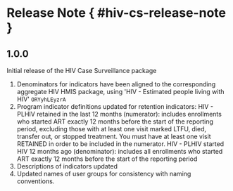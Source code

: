 # Release Note { #hiv-cs-release-note }

## 1.0.0

Initial release of the HIV Case Surveillance package

1. Denominators for indicators have been aligned to the corresponding aggregate HIV HMIS package, using 'HIV - Estimated people living with HIV' `ORYyhLEyzrA`
2. Program indicator definitions updated for retention indicators:
   HIV - PLHIV retained in the last 12 months (numerator): includes enrollments who started ART exactly 12 months before the start of the reporting period, excluding those with at least one visit marked LTFU, died, transfer out, or stopped treatment. You must have at least one visit RETAINED in order to be included in the numerator.
  HIV - PLHIV started HIV 12 months ago (denominator): includes all enrollments who started ART exactly 12 months before the start of the reporting period
3. Descriptions of indicators updated
4. Updated names of user groups for consistency with naming conventions.
